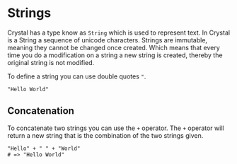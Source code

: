 # Strings

Crystal has a type know as `String` which is used to represent text.
In Crystal is a String a sequence of unicode characters.
Strings are immutable, meaning they cannot be changed once created.
Which means that every time you do a modification on a string a new string is created, thereby the original string is not modified.

To define a string you can use double quotes `"`.

```crystal
"Hello World"
```

## Concatenation

To concatenate two strings you can use the `+` operator.
The `+` operator will return a new string that is the combination of the two strings given.

```crystal
"Hello" + " " + "World"
# => "Hello World"
```